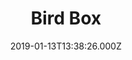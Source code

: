 ---
title: "Bird Box"
year: 2018
date: 2019-01-13T13:38:26.000Z
permalink: /almanac/movies/2019-01-13-bird-box/index.html
rating: 3
---